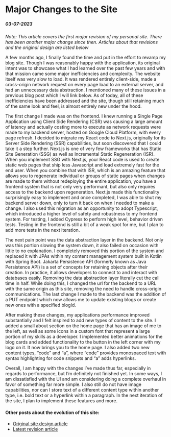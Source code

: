 # Major Changes to the Site
##### 03-07-2023

*Note: This article covers the first major revision of my personal site. There has been another major change since then. Articles about that revisions and the original design are listed below*

A few months ago, I finally found the time and put in the effort to revamp my blog site. Though I was reasonably happy with the application, its original intent was to showcase what I had learned over the past few years and with that mission came some major inefficiencies and complexity. The website itself was very slow to load. It was rendered entirely client-side, made a cross-origin network request on every page load to an external server, and had an unnecessary data abstraction. I mentioned many of these issues in a previous blog post which I will link below. As of today, all of these inefficiencies have been addressed and the site, though still retaining much of the same look and feel, is almost entirely new under the hood.

The first change I made was on the frontend. I knew running a Single Page Application using Client Side Rendering (CSR) was causing a large amount of latency and actually costing more to execute as network requests were made to my backend server, hosted on Google Cloud Platform, with every page refresh. I decided to migrate my React code to Next.js, originally for its Server Side Rendering (SSR) capabilities, but soon discovered that I could take it a step further. Next.js is one of very few frameworks that has Static Site Generation (SSG) as well as Incremental Static Regeneration (ISR). When you implement SSG with Next.js, your React code is used to create static web pages that ship less Javascript and load extremely fast for the end user. When you combine that with ISR, which is an amazing feature that allows you to regenerate individual or groups of static pages when changes are made to them without redeploying the entire application, you have a frontend system that is not only very performant, but also only requires access to the backend upon regeneration. Next.js made this functionality surprisingly easy to implement and once completed, I was able to shut my backend server down, only to turn it back on when I needed to make a change. I also used this migration as an opportunity to adopt Typescript, which introduced a higher level of safety and robustness to my frontend system. For testing, I added Cypress to perform high level, behavior driven tests. Testing in the frontend is still a bit of a weak spot for me, but I plan to add more tests in the next iteration.

The next pain point was the data abstraction layer in the backend. Not only was this portion slowing the system down, it also failed on occasion with little to no explanation. I completely removed this portion of the system and replaced it with JPAs within my content management system built in Kotlin with Spring Boot. Jakarta Persistence API (formerly known as Java Persistence API) is a set of concepts for retaining objects after their creation. In practice, it allows developers to connect to and interact with databases easily. Removing the data abstraction layer literally cut the call time in half. While doing this, I changed the url for the backend to a URL with the same origin as this site, removing the need to handle cross-origin communications. The last change I made to the backend was the addition of a PUT endpoint which now allows me to update existing blogs or create new ones with a specified blogId.

After making these changes, my applications performance improved substantially and I felt inspired to add new types of content to the site. I added a small about section on the home page that has an image of me to the left, as well as some icons in a custom font that represent a large portion of my skills as a developer. I implemented better animations for the blog cards and added functionality to the button in the left corner with my logo on it. It now brings you to the home page. I also added two new content types, “code” and “a”, where “code” provides monospaced text with syntax highlighting for code snippets and “a” adds hyperlinks.

Overall, I am happy with the changes I’ve made thus far, especially in regards to performance, but I’m definitely not finished yet. In some ways, I am dissatisfied with the UI and am considering doing a complete overhaul in favor of something far more simple. I also still do not have image capabilities, nor can I store text of a different content type within another type, i.e. bold text or a hyperlink within a paragraph. In the next iteration of the site, I plan to implement these features and more.

#### Other posts about the evolution of this site:
- [Original site design article](original-site.html)
- [Latest revision article](simple.html)